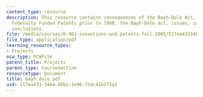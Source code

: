 ```yaml
---
content_type: resource
description: This resource contains consequences of the Bayh-Dole Act, history of
  Federally Funded Patents prior to 1980, the Bayh-Dole act, issues, concerns, and
  conclusions.
file: /media/courses/6-901-inventions-and-patents-fall-2005/517ea433346a46b22e9675dc41b1f2a3_bayh_dole.pdf
file_type: application/pdf
learning_resource_types:
- Projects
ocw_type: OCWFile
parent_title: Projects
parent_type: CourseSection
resourcetype: Document
title: bayh_dole.pdf
uid: 517ea433-346a-46b2-2e96-75dc41b1f2a3
---
```

